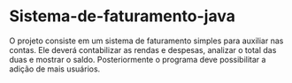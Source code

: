 # Sistema-de-faturamento-java
O projeto consiste em um sistema de faturamento simples para auxiliar nas contas. 
Ele deverá contabilizar as rendas e despesas, analizar o total das duas e mostrar o saldo.
Posteriormente o programa deve possibilitar a adição de mais usuários.
